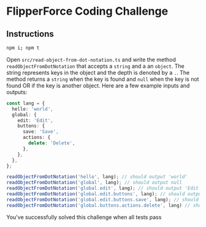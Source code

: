 # FlipperForce Coding Challenge

## Instructions

```bash
npm i; npm t
```

Open `src/read-object-from-dot-notation.ts` and write the method `readObjectFromDotNotation` that accepts a `string` and a an `object`. The string represents keys in the object and the depth is denoted by a `.`. The method returns a `string` when the key is found and `null` when the key is not found OR if the key is another object. Here are a few example inputs and outputs:

```ts
const lang = {
  hello: 'world',
  global: {
    edit: 'Edit',
    buttons: {
      save: 'Save',
      actions: {
        delete: 'Delete',
      },
    },
  },
};

readObjectFromDotNotation('hello', lang); // should output 'world'
readObjectFromDotNotation('global', lang); // should output null
readObjectFromDotNotation('global.edit', lang); // should output 'Edit'
readObjectFromDotNotation('global.edit.buttons', lang); // should output null
readObjectFromDotNotation('global.edit.buttons.save', lang); // should output 'Save'
readObjectFromDotNotation('global.buttons.actions.delete', lang) // should output 'Delete'
```

You've successfully solved this challenge when all tests pass